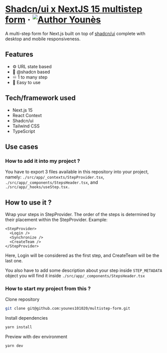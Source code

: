 # [Shadcn/ui x NextJS 15 multistep form](https://multistepform.younesfakallah.fr) &middot; [![Author Younès](https://img.shields.io/badge/Author-Younès-%3C%3E)](https://younesfakallah.fr/blog)

A multi-step form for Next.js built on top of [shadcn/ui](https://ui.shadcn.com) complete with desktop and mobile responsiveness.

## Features 

- ⚙️ URL state based 
- 🎨 @shadcn based 
- ♾️ 1 to many step 
- 🍳 Easy to use

## Tech/framework used

- Next.js 15
- React Context
- Shadcn/ui
- Tailwind CSS
- TypeScript

## Use cases

### How to add it into my project ?

You have to export 3 files available in this repository into your project, namely: `./src/app/_contexts/StepProvider.tsx`, `./src/app/_components/StepsHeader.tsx`, and `./src/app/_hooks/useStep.tsx.`

## How to use it ?

Wrap your steps in StepProvider. The order of the steps is determined by their placement within the StepProvider. Example:

```tsx
<StepProvider>
  <Login />
  <Synchronize />
  <CreateTeam />
</StepProvider>
```

Here, Login will be considered as the first step, and CreateTeam will be the last one.

You also have to add some description about your step inside `STEP_METADATA` object you will find it inside `./src/app/_components/StepsHeader.tsx` 

### How to start my project from this ?

Clone repository
```bash
git clone git@github.com:younes101020/multistep-form.git
```

Install dependencies
```bash
yarn install
```

Preview with dev environment
```bash
yarn dev
```
